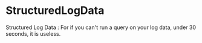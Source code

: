 # StructuredLogData
Structured Log Data : For if you can't run a query on your log data, under 30 seconds, it is useless.
